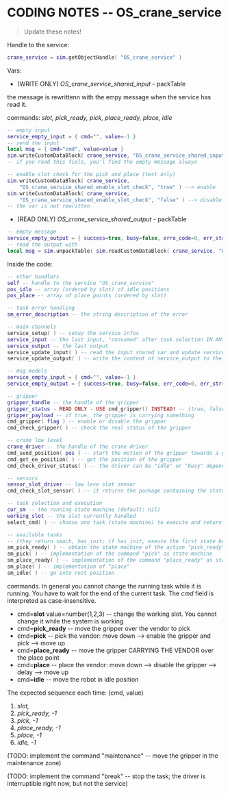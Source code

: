 # CODING NOTES -- OS_crane_service

> Update these notes!

Handle to the service:

```lua
crane_service = sim.getObjectHandle( "OS_crane_service" )
```

Vars:

- (WRITE ONLY) *OS_crane_service_shared_input* - packTable

the message is rewrittenn with the empy message when the service has read it.  

commands: *slot, pick_ready, pick, place_ready, place, idle* 

```lua
-- empty input
service_empty_input = { cmd="", value=-1 }
-- send the input
local msg = { cmd="cmd", value=value }
sim.writeCustomDataBlock( crane_service, "OS_crane_service_shared_input", sim.packTable( msg ) )
-- if you read this fiels, you'l find the empty message always

-- enable slot check for the pick and place (test only)
sim.writeCustomDataBlock( crane_service, 
	"OS_crane_service_shared_enable_slot_check", "true" ) --> enable
sim.writeCustomDataBlock( crane_service, 
	"OS_crane_service_shared_enable_slot_check", "false" ) --> disable
-- the var is not rewritten	
```

- (READ ONLY) *OS_crane_service_shared_output* - packTable

```lua
-- empty message
service_empty_output = { success=true, busy=false, erro_code=0, err_str="" }
-- read the output with
local msg = sim.unpackTable( sim.readCustomDataBlock( crane_service, "OS_crane_service_shared_output" ) )
```

Inside the code:

```lua
-- other handlers
self -- handle to the service "OS_crane_service"
pos_idle -- array (ordered by slot) of idle positions
pos_place -- array of place points (ordered by slot)

-- task error handling
sm_error_description -- the string description of the error

-- main channels
service_setup( ) -- setup the service infos
service_input -- the last input, "consumed" after task selection IN ANY CASE
service_output -- the last output
service_update_input( ) -- read the input shared var and update service_input
service_update_output( ) -- write the content of service_output to the shared space

-- msg models
service_empty_input = { cmd="", value=-1 }
service_empty_output = { success=true, busy=false, err_code=0, err_str="" }

-- gripper
gripper_handle -- the handle of the gripper
gripper_status - READ ONLY - USE cmd_gripper() INSTEAD! -- (true, false) the status of the gripper
gripper_payload -- if true, the gripper is carrying something
cmd_gripper( flag ) -- enable or disable the gripper
cmd_check_gripper( ) -- check the real status of the gripper

-- crane low level
crane_driver -- the handle of the crane driver
cmd_send_position( pos ) -- start the motion of the gripper towards a given pos {x,y,z}
cmd_get_ee_position( ) -- get the position of the gripper
cmd_check_driver_status( ) -- the driver can be "idle" or "busy" depending on the motion

-- sensors 
sensor_slot_driver -- low leve slot sensor
cmd_check_slot_sensor( ) -- it returns the package containing the state of the slot proximity sensors; used to obtain the pick point

-- task selection and execution
cur_sm -- the running state machine (default: nil)
working_slot -- the slot currently handled
select_cmd( ) -- choose one task (state machine) to execute and return it

-- available tasks 
-- (they return smach, has_init; if has_init, exeute the first state before starting)
sm_pick_ready( ) -- obtain the state machine of the action "pick_ready"
sm_pick( ) -- implementation of the command "pick" as state machine
sm_place_ready( ) -- implementation of the command "place_ready" as state machine
sm_place( ) -- implementation of "place"
sm_idle( ) -- go into rest position
```

commands. In general you cannot change the running task while it is running. You have to wait for the end of the current task. The *cmd* field is interpreted as case-insensitive.

- cmd=**slot** value=number(1,2,3) -- change the working slot. You cannot change it while the system is working 
- cmd=**pick_ready** -- move the gripper over the vendor to pick
- cmd=**pick** -- pick the vendor: move down --> enable the gripper and pick --> move up
- cmd=**place_ready** -- move the gripper CARRYING THE VENDOR over the place point
- cmd=**place** -- place the vendor: move down --> disable the gripper --> delay --> move up
- cmd=**idle** -- move the robot in idle position

The expected sequence each time: (cmd, value)

1. *slot, <your working slot>*
2. *pick_ready, -1*
3. *pick, -1*
4. *place_ready, -1* 
4. *place, -1* 
5. *idle, -1*

(TODO: implement the command "maintenance" -- move the gripper in the maintenance zone)

(TODO: implement the command "break" -- stop the task; the driver is interruptible right now, but not the service)







```lua

```